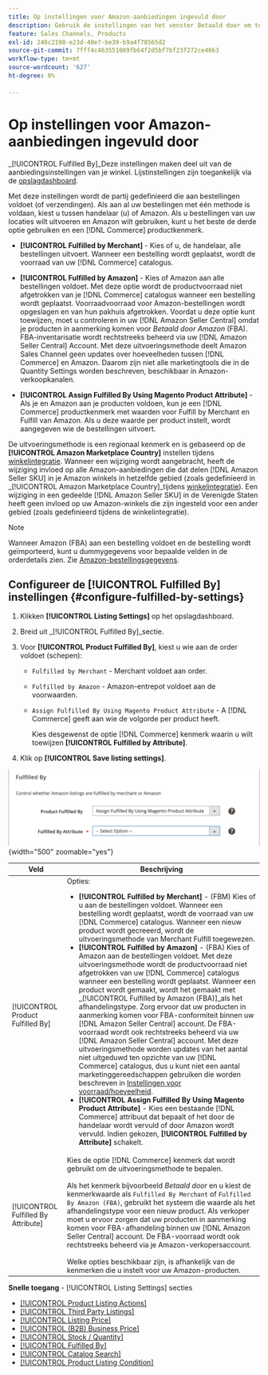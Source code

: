 ```yaml
---
title: Op instellingen voor Amazon-aanbiedingen ingevuld door
description: Gebruik de instellingen van het venster Betaald door om te bepalen hoe de bestellingen van Amazon-aanbiedingen zijn uitgevoerd (verzonden).
feature: Sales Channels, Products
exl-id: 240c2198-e23d-40e7-be39-b9a4f78565d2
source-git-commit: 7fff4c463551089fb64f2d5bf7bf23f272ce4663
workflow-type: tm+mt
source-wordcount: '627'
ht-degree: 0%

---
```


# Op instellingen voor Amazon-aanbiedingen ingevuld door

_[!UICONTROL Fulfilled By]_Deze instellingen maken deel uit van de aanbiedingsinstellingen van je winkel. Lijstinstellingen zijn toegankelijk via de [opslagdashboard](./amazon-store-dashboard.md).

Met deze instellingen wordt de partij gedefinieerd die aan bestellingen voldoet (of verzendingen). Als aan al uw bestellingen met één methode is voldaan, kiest u tussen handelaar (u) of Amazon. Als u bestellingen van uw locaties wilt uitvoeren en Amazon wilt gebruiken, kunt u het beste de derde optie gebruiken en een [!DNL Commerce] productkenmerk.

- **[!UICONTROL Fulfilled by Merchant]** - Kies of u, de handelaar, alle bestellingen uitvoert. Wanneer een bestelling wordt geplaatst, wordt de voorraad van uw [!DNL Commerce] catalogus.

- **[!UICONTROL Fulfilled by Amazon]** - Kies of Amazon aan alle bestellingen voldoet. Met deze optie wordt de productvoorraad niet afgetrokken van je [!DNL Commerce] catalogus wanneer een bestelling wordt geplaatst. Voorraadvoorraad voor Amazon-bestellingen wordt opgeslagen en van hun pakhuis afgetrokken. Voordat u deze optie kunt toewijzen, moet u controleren in uw [!DNL Amazon Seller Central] omdat je producten in aanmerking komen voor _Betaald door Amazon_ (FBA). FBA-inventarisatie wordt rechtstreeks beheerd via uw [!DNL Amazon Seller Central] Account. Met deze uitvoeringsmethode deelt Amazon Sales Channel geen updates over hoeveelheden tussen [!DNL Commerce] en Amazon. Daarom zijn niet alle marketingtools die in de Quantity Settings worden beschreven, beschikbaar in Amazon-verkoopkanalen.

- **[!UICONTROL Assign Fulfilled By Using Magento Product Attribute]** - Als je en Amazon aan je producten voldoen, kun je een [!DNL Commerce] productkenmerk met waarden voor Fulfill by Merchant en Fulfill van Amazon. Als u deze waarde per product instelt, wordt aangegeven wie de bestellingen uitvoert.

De uitvoeringsmethode is een regionaal kenmerk en is gebaseerd op de **[!UICONTROL Amazon Marketplace Country]** instellen tijdens [winkelintegratie](./store-integration.md). Wanneer een wijziging wordt aangebracht, heeft de wijziging invloed op alle Amazon-aanbiedingen die dat delen [!DNL Amazon Seller SKU] in je Amazon winkels in hetzelfde gebied (zoals gedefinieerd in _[!UICONTROL Amazon Marketplace Country]_tijdens [winkelintegratie](./store-integration.md)). Een wijziging in een gedeelde [!DNL Amazon Seller SKU] in de Verenigde Staten heeft geen invloed op uw Amazon-winkels die zijn ingesteld voor een ander gebied (zoals gedefinieerd tijdens de winkelintegratie).

>[!NOTE]
>
>Wanneer Amazon (FBA) aan een bestelling voldoet en de bestelling wordt geïmporteerd, kunt u dummygegevens voor bepaalde velden in de orderdetails zien. Zie [Amazon-bestellingsgegevens](./amazon-order-details.md).

## Configureer de [!UICONTROL Fulfilled By] instellingen {#configure-fulfilled-by-settings}

1. Klikken **[!UICONTROL Listing Settings]** op het opslagdashboard.

1. Breid uit _[!UICONTROL Fulfilled By]_sectie.

1. Voor **[!UICONTROL Product Fulfilled By]**, kiest u wie aan de order voldoet (schepen):

   - `Fulfilled by Merchant` - Merchant voldoet aan order.

   - `Fulfilled by Amazon` - Amazon-entrepot voldoet aan de voorwaarden.

   - `Assign Fulfilled By Using Magento Product Attribute` - A [!DNL Commerce] geeft aan wie de volgorde per product heeft.

     Kies desgewenst de optie [!DNL Commerce] kenmerk waarin u wilt toewijzen **[!UICONTROL Fulfilled by Attribute]**.

1. Klik op **[!UICONTROL Save listing settings]**.

![Betaald door instellingen](assets/amazon-fulfilled-by.png){width="500" zoomable="yes"}

| Veld | Beschrijving |
|-------------------------------------|----------------------------------------------------------------------------------------------------------------------------------------------------------------------------------------------------------------------------------------------------------------------------------------------------------------------------------------------------------------------------------------------------------------------------------------------------------------------------------------------------------------------------------------------------------------------------------------------------------------------------------------------------------------------------------------------------------------------------------------------------------------------------------------------------------------------------------------------------------------------------------------------------------------------------------------------------------------------------------------------------------------------------------------------------------------------------------------------------------------------------------------------------------------------------------------------------------------------------------------------------------------------------------------------------------------------------------------------|
| [!UICONTROL Product Fulfilled By] | Opties:<ul><li>**[!UICONTROL Fulfilled by Merchant]** - (FBM) Kies of u aan de bestellingen voldoet. Wanneer een bestelling wordt geplaatst, wordt de voorraad van uw [!DNL Commerce] catalogus. Wanneer een nieuw product wordt gecreeerd, wordt de uitvoeringsmethode van Merchant Fulfill toegewezen.</li><li>**[!UICONTROL Fulfilled by Amazon]** - (FBA) Kies of Amazon aan de bestellingen voldoet. Met deze uitvoeringsmethode wordt de productvoorraad niet afgetrokken van uw [!DNL Commerce] catalogus wanneer een bestelling wordt geplaatst. Wanneer een product wordt gemaakt, wordt het gemaakt met _[!UICONTROL Fulfilled by Amazon (FBA)]_als het afhandelingstype. Zorg ervoor dat uw producten in aanmerking komen voor FBA-conformiteit binnen uw [!DNL Amazon Seller Central] account. De FBA-voorraad wordt ook rechtstreeks beheerd via uw [!DNL Amazon Seller Central] account. Met deze uitvoeringsmethode worden updates van het aantal niet uitgeduwd ten opzichte van uw [!DNL Commerce] catalogus, dus u kunt niet een aantal marketinggereedschappen gebruiken die worden beschreven in [Instellingen voor voorraad/hoeveelheid](./stock-quantity.md).</li><li>**[!UICONTROL Assign Fulfilled By Using Magento Product Attribute]** - Kies een bestaande [!DNL Commerce] attribuut dat bepaalt of het door de handelaar wordt vervuld of door Amazon wordt vervuld. Indien gekozen, **[!UICONTROL Fulfilled by Attribute]** schakelt.</li></ul> |
| [!UICONTROL Fulfilled By Attribute] | Kies de optie [!DNL Commerce] kenmerk dat wordt gebruikt om de uitvoeringsmethode te bepalen.<br><br>Als het kenmerk bijvoorbeeld _Betaald door_ en u kiest de kenmerkwaarde als `Fulfilled By Merchant` of `Fulfilled By Amazon (FBA)`, gebruikt het systeem die waarde als het afhandelingstype voor een nieuw product. Als verkoper moet u ervoor zorgen dat uw producten in aanmerking komen voor FBA-afhandeling binnen uw [!DNL Amazon Seller Central] account. De FBA-voorraad wordt ook rechtstreeks beheerd via je Amazon-verkopersaccount.<br><br>Welke opties beschikbaar zijn, is afhankelijk van de kenmerken die u instelt voor uw Amazon-producten. |

**Snelle toegang** - [!UICONTROL Listing Settings] secties

- [[!UICONTROL Product Listing Actions]](./product-listing-actions.md)
- [[!UICONTROL Third Party Listings]](./third-party-listing-settings.md)
- [[!UICONTROL Listing Price]](./listing-price.md)
- [[!UICONTROL (B2B) Business Price]](./business-pricing.md)
- [[!UICONTROL Stock / Quantity]](./stock-quantity.md)
- [[!UICONTROL Fulfilled By]](./fulfilled-by.md)
- [[!UICONTROL Catalog Search]](./catalog-search.md)
- [[!UICONTROL Product Listing Condition]](./product-listing-condition.md)
